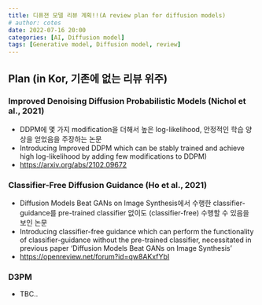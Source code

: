 ```yaml
---
title: 디퓨젼 모델 리뷰 계획!!(A review plan for diffusion models)
# author: cotes
date: 2022-07-16 20:00
categories: [AI, Diffusion model]
tags: [Generative model, Diffusion model, review]
---
```


## Plan (in Kor, 기존에 없는 리뷰 위주)

### Improved Denoising Diffusion Probabilistic Models (Nichol et al., 2021)
- DDPM에 몇 가지 modification을 더해서 높은 log-likelihood, 안정적인 학습 양상을 얻었음을 주장하는 논문  
- Introducing Improved DDPM which can be stably trained and achieve high log-likelihood by adding few modifications to DDPM)  
- <https://arxiv.org/abs/2102.09672>

### Classifier-Free Diffusion Guidance (Ho et al., 2021)
- Diffusion Models Beat GANs on Image Synthesis에서 수행한 classifier-guidance를 pre-trained classifier 없이도 (classifier-free) 수행할 수 있음을 보인 논문  
- Introducing classifier-free guidance which can perform the functionality of classifier-guidance without the pre-trained classifier, necessitated in previous paper ‘Diffusion Models Beat GANs on Image Synthesis’  
- <https://openreview.net/forum?id=qw8AKxfYbI>

### D3PM
- TBC..